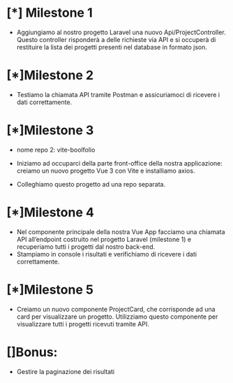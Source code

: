 # [*] Milestone 1

- Aggiungiamo al nostro progetto Laravel una nuovo Api/ProjectController. Questo controller risponderà a delle richieste via API e si occuperà di restituire la lista dei progetti presenti nel database in formato json.

# [*]Milestone 2

- Testiamo la chiamata API tramite Postman e assicuriamoci di ricevere i dati correttamente.

# [*]Milestone 3

- nome repo 2: vite-boolfolio

- Iniziamo ad occuparci della parte front-office della nostra applicazione: creiamo un nuovo progetto Vue 3 con Vite e installiamo axios.

- Colleghiamo questo progetto ad una repo separata.

# [*]Milestone 4

- Nel componente principale della nostra Vue App facciamo una chiamata API all’endpoint costruito nel progetto Laravel (milestone 1) e recuperiamo tutti i progetti dal nostro back-end.
- Stampiamo in console i risultati e verifichiamo di ricevere i dati correttamente.

# [*]Milestone 5

- Creiamo un nuovo componente ProjectCard, che corrisponde ad una card per visualizzare un progetto. Utilizziamo questo componente per visualizzare tutti i progetti ricevuti tramite API.

# []Bonus:

- Gestire la paginazione dei risultati
